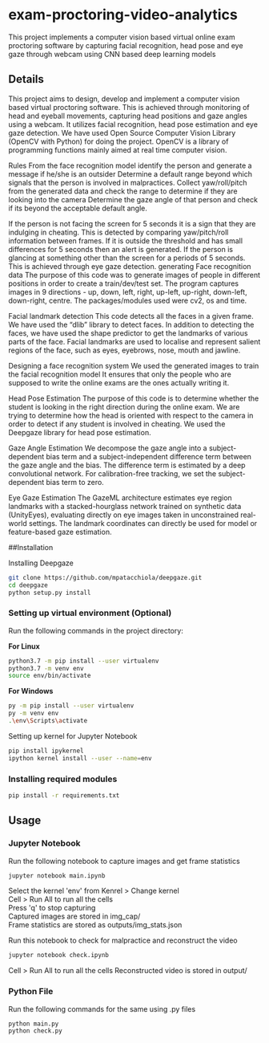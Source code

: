 # exam-proctoring-video-analytics
This project implements a computer vision based virtual online exam proctoring software by capturing facial recognition, head pose and eye gaze through webcam using CNN based deep learning models

## Details

This project aims to design, develop and implement a computer vision based virtual proctoring software. 
This is achieved through monitoring of head and eyeball movements, capturing head positions and gaze angles using a webcam.
It utilizes facial recognition, head pose estimation and eye gaze detection.
We have used Open Source Computer Vision Library (OpenCV with Python) for doing the project. 
OpenCV is a library of programming functions mainly aimed at real time computer vision.

Rules From the face recognition model identify the person and generate a message if he/she is an outsider 
Determine a default range beyond which signals that the person is involved in malpractices. 
Collect yaw/roll/pitch from the generated data and check the range to determine if they are looking into the camera
 Determine the gaze angle of that person and check if its beyond the acceptable default angle. 
 
 If the person is not facing the screen for 5 seconds it is a sign that they are indulging in cheating. 
 This is detected by comparing yaw/pitch/roll information between frames. 
 If it is outside the threshold and has small differences for 5 seconds then an alert is generated. 
 If the person is glancing at something other than the screen for a periods of 5 seconds.
 This is achieved through eye gaze detection.
generating Face recognition data The purpose of this code was to generate images of people in different positions in order to create a train/dev/test set.
 The program captures images in 9 directions - up, down, left, right, up-left, up-right, down-left, down-right, centre. 
 The packages/modules used were cv2, os and time.

Facial landmark detection This code detects all the faces in a given frame. We have used the “dlib” library to detect faces. 
In addition to detecting the faces, we have used the shape predictor to get the landmarks of various parts of the face. 
Facial landmarks are used to localise and represent salient regions of the face, such as eyes, eyebrows, nose, mouth and jawline.

Designing a face recognition system We used the generated images to train the facial recognition model It ensures 
that only the people who are supposed to write the online exams are the ones actually writing it.

Head Pose Estimation The purpose of this code is to determine whether the student is looking in the right direction during the online exam.
 We are trying to determine how the head is oriented with respect to the camera in order to detect if any student is involved in cheating. 
 We used the Deepgaze library for head pose estimation.

Gaze Angle Estimation We decompose the gaze angle into a subject-dependent bias term and a subject-independent difference term between the gaze angle and the bias.
 The difference term is estimated by a deep convolutional network. For calibration-free tracking, we set the subject-dependent bias term to zero.

Eye Gaze Estimation The GazeML architecture estimates eye region landmarks with a stacked-hourglass network trained on synthetic data (UnityEyes),
evaluating directly on eye images taken in unconstrained real-world settings. 
 The landmark coordinates can directly be used for model or feature-based gaze estimation.



##Installation

Installing Deepgaze

```bash
git clone https://github.com/mpatacchiola/deepgaze.git
cd deepgaze
python setup.py install
```

### Setting up virtual environment (Optional)

Run the following commands in the project directory:

**For Linux**

```bash
python3.7 -m pip install --user virtualenv
python3.7 -m venv env
source env/bin/activate
```

**For Windows**

```bash
py -m pip install --user virtualenv
py -m venv env
.\env\Scripts\activate
```

Setting up kernel for Jupyter Notebook
```bash
pip install ipykernel
ipython kernel install --user --name=env
```

### Installing required modules

```bash
pip install -r requirements.txt
```

## Usage

### Jupyter Notebook
Run the following notebook to capture images and get frame statistics
```bash
jupyter notebook main.ipynb
```
Select the kernel 'env' from Kenrel > Change kernel  
Cell > Run All to run all the cells  
Press 'q' to stop capturing  
Captured images are stored in img_cap/  
Frame statistics are stored as outputs/img_stats.json  
  
Run this notebook to check for malpractice and reconstruct the video
```bash
jupyter notebook check.ipynb
```
Cell > Run All to run all the cells
Reconstructed video is stored in output/

### Python File

Run the following commands for the same using .py files
```bash
python main.py
python check.py
```
